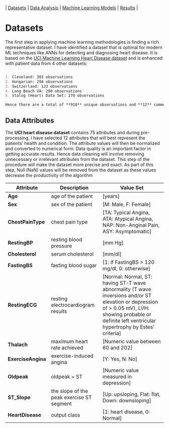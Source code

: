 | [Datasets](./Datasets.md)       | [Data Analysis](./DataAnalysis.md)      | [Machine Learning Models](./MLModels.md)      | [Results](./Findings.md)         |

# Datasets

The first step in applying machine learning methodologies is finding a rich representative dataset. I have identified a dataset that is optimal for modern ML techniques like ANNs for detecting and diagnosing heart disease. It is based on the [UCI Machine Learning Heart Disease dataset](https://archive.ics.uci.edu/ml/datasets/heart+disease) and is enhanced with patient data from 4 other datasets:

```markdown

1. Cleveland: 303 observations
2. Hungarian: 294 observations
3. Switzerland: 123 observations
4. Long Beach VA: 200 observations
5. Stalog (Heart) Data Set: 270 observations

Hence there are a total of **918** unique observations and **12** common attributes available in this enhanced dataset.

```

## Data Attributes

The **UCI heart disease dataset** contains 75 attributes and during pre-processing, I have selected 12 attributes that will best represent the patients’ health and condition. The attribute values will then be normalized and converted to numerical form. Data quality is an important factor in getting accurate results. Hence data cleaning will involve removing unnecessary or irrelevant attributes from the dataset. This step of the procedure will make the dataset more precise and exact. As part of this step, Null (NaN) values will be removed from the dataset as these values decrease the productivity of the algorithm 


| Attribute     | Description | Value Set |
| ---      | ---       | ---         |
| **Age** |    age of the patient      | [years] |
| **Sex**     | sex of the patient |    [M: Male, F: Female]   |
| **ChestPainType** | chest pain type | [TA: Typical Angina, ATA: Atypical Angina, NAP: Non-Anginal Pain, ASY: Asymptomatic] |
| **RestingBP** | resting blood pressure | [mm Hg] |
| **Cholesterol** | serum cholesterol | [mm/dl] |
| **FastingBS** | fasting blood sugar | [1: if FastingBS > 120 mg/dl, 0: otherwise] |
| **RestingECG** | resting electrocardiogram results | [Normal: Normal, ST: having ST-T wave abnormality (T wave inversions and/or ST elevation or depression of > 0.05 mV), LVH: showing probable or definite left ventricular hypertrophy by Estes' criteria] |
| **Thalach** | maximum heart rate achieved | [Numeric value between 60 and 202] |
| **ExerciseAngina** | exercise-induced angina | [Y: Yes, N: No] |
| **Oldpeak** | oldpeak = ST | [Numeric value measured in depression] |
| **ST_Slope**| the slope of the peak exercise ST segment | [Up: upsloping, Flat: flat, Down: downsloping] |
| **HeartDisease** | output class | [1: heart disease, 0: Normal] |






